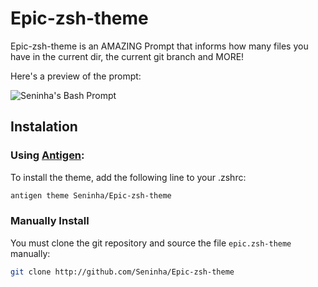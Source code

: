 Epic-zsh-theme
================================================================================

Epic-zsh-theme is an AMAZING Prompt that informs how many files you have in the
current dir, the current git branch and MORE!

Here's a preview of the prompt:

![Seninha's Bash Prompt](http://seninha.net/stuff/prompt.png)

Instalation
-----------

### Using [Antigen][]:

[Antigen]: https://github.com/zsh-users/antigen

To install the theme, add the following line to your .zshrc:

```zsh
antigen theme Seninha/Epic-zsh-theme
```


### Manually Install

You must clone the git repository and source the file `epic.zsh-theme` manually:

```zsh
git clone http://github.com/Seninha/Epic-zsh-theme
```
